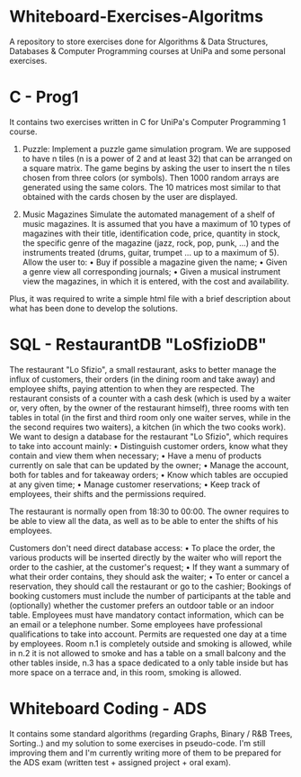 # Whiteboard-Exercises-Algoritms
A repository to store exercises done for Algorithms &amp; Data Structures, Databases & Computer Programming courses at UniPa and some personal exercises.

# C - Prog1
It contains two exercises written in C for UniPa's Computer Programming 1 course.

1) Puzzle:
Implement a puzzle game simulation program. We are supposed to have n tiles (n is a power of 2 and at least 32) that can be arranged on a square matrix. The game begins by asking the user to insert the n tiles chosen from three colors (or symbols). 
Then 1000 random arrays are generated using the same colors.
The 10 matrices most similar to that obtained with the cards chosen by the user are displayed.

2) Music Magazines
Simulate the automated management of a shelf of music magazines. 
It is assumed that you have a maximum of 10 types of magazines with their title, identification code, price, quantity in stock, the specific genre of the magazine (jazz, rock, pop, punk, ...) and the instruments treated (drums, guitar, trumpet ... up to a maximum of 5).
Allow the user to:
• Buy if possible a magazine given the name;
• Given a genre view all corresponding journals;
• Given a musical instrument view the magazines, in which it is entered, with the
cost and availability.

Plus, it was required to write a simple html file with a brief description about what has been done to develop the solutions.

# SQL - RestaurantDB "LoSfizioDB"
The restaurant "Lo Sfizio", a small restaurant, asks to better manage the influx of customers, their orders (in the dining room and take away) and employee shifts, paying attention to when they are respected.
The restaurant consists of a counter with a cash desk (which is used by a waiter or, very often, by the owner of the restaurant himself), three rooms with ten tables in total (in the first and third room only one waiter serves, while in the the second requires two waiters), a kitchen (in which the two cooks work).
We want to design a database for the restaurant "Lo Sfizio", which requires to take into account mainly:
• Distinguish customer orders, know what they contain and view them when necessary;
• Have a menu of products currently on sale that can be updated by the owner;
• Manage the account, both for tables and for takeaway orders;
• Know which tables are occupied at any given time;
• Manage customer reservations;
• Keep track of employees, their shifts and the permissions required.

The restaurant is normally open from 18:30 to 00:00.
The owner requires to be able to view all the data, as well as to be able to enter the shifts of his employees.

Customers don't need direct database access:
• To place the order, the various products will be inserted directly by the waiter who will report the order to the cashier, at the customer's request;
• If they want a summary of what their order contains, they should ask the waiter;
• To enter or cancel a reservation, they should call the restaurant or go to the cashier;
Bookings of booking customers must include the number of participants at the table and (optionally) whether the customer prefers an outdoor table or an indoor table.
Employees must have mandatory contact information, which can be an email or a telephone number.
Some employees have professional qualifications to take into account. Permits are requested one day at a time by employees.
Room n.1 is completely outside and smoking is allowed, while in n.2 it is not allowed to smoke and has a table on a small balcony and the other tables inside, n.3 has a space dedicated to a only table inside but has more space on a terrace and, in this room, smoking is allowed.

# Whiteboard Coding - ADS
It contains some standard algorithms (regarding Graphs, Binary / R&B Trees, Sorting..) and my solution to some exercises in pseudo-code.
I'm still improving them and I'm currently writing more of them to be prepared for the ADS exam (written test + assigned project + oral exam).
